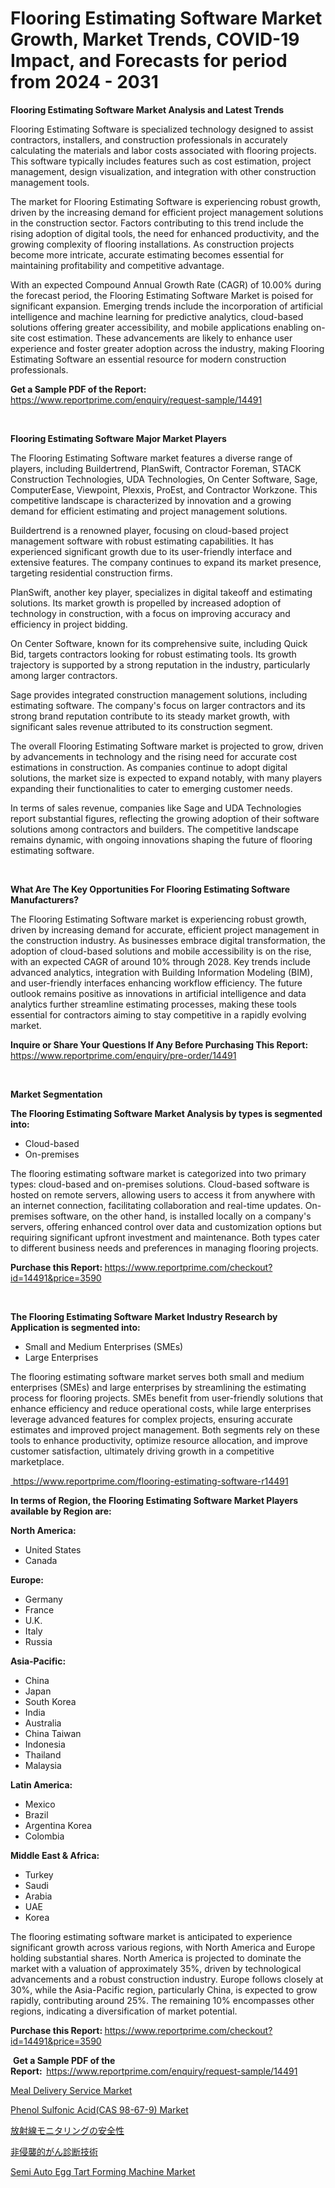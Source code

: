 <p><h1>Flooring Estimating Software Market Growth, Market Trends, COVID-19 Impact, and Forecasts for period from 2024 - 2031</h1></p><p><strong>Flooring Estimating Software Market Analysis and Latest Trends</strong></p>
<p><p>Flooring Estimating Software is specialized technology designed to assist contractors, installers, and construction professionals in accurately calculating the materials and labor costs associated with flooring projects. This software typically includes features such as cost estimation, project management, design visualization, and integration with other construction management tools. </p><p>The market for Flooring Estimating Software is experiencing robust growth, driven by the increasing demand for efficient project management solutions in the construction sector. Factors contributing to this trend include the rising adoption of digital tools, the need for enhanced productivity, and the growing complexity of flooring installations. As construction projects become more intricate, accurate estimating becomes essential for maintaining profitability and competitive advantage.</p><p>With an expected Compound Annual Growth Rate (CAGR) of 10.00% during the forecast period, the Flooring Estimating Software Market is poised for significant expansion. Emerging trends include the incorporation of artificial intelligence and machine learning for predictive analytics, cloud-based solutions offering greater accessibility, and mobile applications enabling on-site cost estimation. These advancements are likely to enhance user experience and foster greater adoption across the industry, making Flooring Estimating Software an essential resource for modern construction professionals.</p></p>
<p><strong>Get a Sample PDF of the Report:&nbsp;</strong> <a href="https://www.reportprime.com/enquiry/request-sample/14491">https://www.reportprime.com/enquiry/request-sample/14491</a></p>
<p>&nbsp;</p>
<p><strong>Flooring Estimating Software Major Market Players</strong></p>
<p><p>The Flooring Estimating Software market features a diverse range of players, including Buildertrend, PlanSwift, Contractor Foreman, STACK Construction Technologies, UDA Technologies, On Center Software, Sage, ComputerEase, Viewpoint, Plexxis, ProEst, and Contractor Workzone. This competitive landscape is characterized by innovation and a growing demand for efficient estimating and project management solutions.</p><p>Buildertrend is a renowned player, focusing on cloud-based project management software with robust estimating capabilities. It has experienced significant growth due to its user-friendly interface and extensive features. The company continues to expand its market presence, targeting residential construction firms.</p><p>PlanSwift, another key player, specializes in digital takeoff and estimating solutions. Its market growth is propelled by increased adoption of technology in construction, with a focus on improving accuracy and efficiency in project bidding.</p><p>On Center Software, known for its comprehensive suite, including Quick Bid, targets contractors looking for robust estimating tools. Its growth trajectory is supported by a strong reputation in the industry, particularly among larger contractors.</p><p>Sage provides integrated construction management solutions, including estimating software. The company's focus on larger contractors and its strong brand reputation contribute to its steady market growth, with significant sales revenue attributed to its construction segment.</p><p>The overall Flooring Estimating Software market is projected to grow, driven by advancements in technology and the rising need for accurate cost estimations in construction. As companies continue to adopt digital solutions, the market size is expected to expand notably, with many players expanding their functionalities to cater to emerging customer needs.</p><p>In terms of sales revenue, companies like Sage and UDA Technologies report substantial figures, reflecting the growing adoption of their software solutions among contractors and builders. The competitive landscape remains dynamic, with ongoing innovations shaping the future of flooring estimating software.</p></p>
<p>&nbsp;</p>
<p><strong>What Are The Key Opportunities For Flooring Estimating Software Manufacturers?</strong></p>
<p><p>The Flooring Estimating Software market is experiencing robust growth, driven by increasing demand for accurate, efficient project management in the construction industry. As businesses embrace digital transformation, the adoption of cloud-based solutions and mobile accessibility is on the rise, with an expected CAGR of around 10% through 2028. Key trends include advanced analytics, integration with Building Information Modeling (BIM), and user-friendly interfaces enhancing workflow efficiency. The future outlook remains positive as innovations in artificial intelligence and data analytics further streamline estimating processes, making these tools essential for contractors aiming to stay competitive in a rapidly evolving market.</p></p>
<p><strong>Inquire or Share Your Questions If Any Before Purchasing This Report:</strong> <a href="https://www.reportprime.com/enquiry/pre-order/14491">https://www.reportprime.com/enquiry/pre-order/14491</a></p>
<p>&nbsp;</p>
<p><strong>Market Segmentation</strong></p>
<p><strong>The Flooring Estimating Software Market Analysis by types is segmented into:</strong></p>
<p><ul><li>Cloud-based</li><li>On-premises</li></ul></p>
<p><p>The flooring estimating software market is categorized into two primary types: cloud-based and on-premises solutions. Cloud-based software is hosted on remote servers, allowing users to access it from anywhere with an internet connection, facilitating collaboration and real-time updates. On-premises software, on the other hand, is installed locally on a company's servers, offering enhanced control over data and customization options but requiring significant upfront investment and maintenance. Both types cater to different business needs and preferences in managing flooring projects.</p></p>
<p><strong>Purchase this Report:&nbsp;</strong><a href="https://www.reportprime.com/checkout?id=14491&price=3590">https://www.reportprime.com/checkout?id=14491&price=3590</a></p>
<p>&nbsp;</p>
<p><strong>The Flooring Estimating Software Market Industry Research by Application is segmented into:</strong></p>
<p><ul><li>Small and Medium Enterprises (SMEs)</li><li>Large Enterprises</li></ul></p>
<p><p>The flooring estimating software market serves both small and medium enterprises (SMEs) and large enterprises by streamlining the estimating process for flooring projects. SMEs benefit from user-friendly solutions that enhance efficiency and reduce operational costs, while large enterprises leverage advanced features for complex projects, ensuring accurate estimates and improved project management. Both segments rely on these tools to enhance productivity, optimize resource allocation, and improve customer satisfaction, ultimately driving growth in a competitive marketplace.</p></p>
<p><a href="https://www.reportprime.com/flooring-estimating-software-r14491">&nbsp;https://www.reportprime.com/flooring-estimating-software-r14491</a></p>
<p><strong>In terms of Region, the Flooring Estimating Software Market Players available by Region are:</strong></p>
<p>
    <p> <strong> North America: </strong>
        <ul>
            <li>United States</li>
            <li>Canada</li>
        </ul>
        </p> 
    <p> <strong> Europe: </strong>
        <ul>
            <li>Germany</li>
            <li>France</li>
            <li>U.K.</li>
            <li>Italy</li>
            <li>Russia</li>
        </ul>
        </p> 
    <p> <strong> Asia-Pacific: </strong>
        <ul>
            <li>China</li>
            <li>Japan</li>
            <li>South Korea</li>
            <li>India</li>
            <li>Australia</li>
            <li>China Taiwan</li>
            <li>Indonesia</li>
            <li>Thailand</li>
            <li>Malaysia</li>
        </ul>
        </p> 
    <p> <strong> Latin America: </strong>
        <ul>
            <li>Mexico</li>
            <li>Brazil</li>
            <li>Argentina Korea</li>
            <li>Colombia</li>
        </ul>
        </p> 
    <p> <strong> Middle East & Africa: </strong>
        <ul>
            <li>Turkey</li>
            <li>Saudi</li>
            <li>Arabia</li>
            <li>UAE</li>
            <li>Korea</li>
        </ul>
    </p>
    </p>
<p><p>The flooring estimating software market is anticipated to experience significant growth across various regions, with North America and Europe holding substantial shares. North America is projected to dominate the market with a valuation of approximately 35%, driven by technological advancements and a robust construction industry. Europe follows closely at 30%, while the Asia-Pacific region, particularly China, is expected to grow rapidly, contributing around 25%. The remaining 10% encompasses other regions, indicating a diversification of market potential.</p></p>
<p><strong>Purchase this Report: </strong><a href="https://www.reportprime.com/checkout?id=14491&price=3590">https://www.reportprime.com/checkout?id=14491&price=3590</a></p>
<p>&nbsp;<strong>Get a Sample PDF of the Report:&nbsp;&nbsp;</strong><a href="https://www.reportprime.com/enquiry/request-sample/14491">https://www.reportprime.com/enquiry/request-sample/14491</a></p>
<p><strong></strong></p>
<p><p><a href="https://www.linkedin.com/pulse/global-perspectives-meal-delivery-service-market-trends-challenges-ylg3c?trackingId=6ISv3A9aT72PYTOjBFK3cQ%3D%3D">Meal Delivery Service Market</a></p><p><a href="https://issuu.com/reportprime-2/docs/phenol-sulfonic-acidcas-98-67-9-mar_54f6f412a5c0b5">Phenol Sulfonic Acid(CAS 98-67-9) Market</a></p><p><a href="https://medium.com/@brandyhiiqh/radiation-monitoring-safety-market-%E3%81%AE%E3%82%B0%E3%83%AD%E3%83%BC%E3%83%90%E3%83%AB%E5%B8%82%E5%A0%B4%E6%A6%82%E8%A6%81%E3%81%AF-%E4%B8%96%E7%95%8C%E3%81%8A%E3%82%88%E3%81%B3%E4%B8%BB%E8%A6%81%E5%B8%82%E5%A0%B4%E3%81%AB%E3%81%8A%E3%81%91%E3%82%8B%E6%A5%AD%E7%95%8C%E3%81%AB%E5%BD%B1%E9%9F%BF%E3%82%92%E4%B8%8E%E3%81%88%E3%82%8B%E4%B8%BB%E8%A6%81%E3%81%AA%E3%83%88%E3%83%AC%E3%83%B3%E3%83%89%E3%81%AB%E3%81%A4%E3%81%84%E3%81%A6-%E7%8B%AC%E8%87%AA%E3%81%AE%E8%A6%96%E7%82%B9%E3%82%92%E6%8F%90%E4%BE%9B%E3%81%97%E3%81%BE%E3%81%99-dec437bca7f5">放射線モニタリングの安全性</a></p><p><a href="https://medium.com/@brandyhiiqh/%E3%82%B0%E3%83%AD%E3%83%BC%E3%83%90%E3%83%AB%E9%9D%9E%E4%BE%B5%E8%A5%B2%E7%9A%84%E7%99%8C%E8%A8%BA%E6%96%AD%E6%8A%80%E8%A1%93%E5%B8%82%E5%A0%B4%E3%81%AE%E3%83%88%E3%83%AC%E3%83%B3%E3%83%89-2024%E5%B9%B4%E3%81%8B%E3%82%892031%E5%B9%B4%E3%81%AB%E3%81%8B%E3%81%91%E3%81%A6%E3%81%AE%E6%88%90%E9%95%B7%E6%A9%9F%E4%BC%9A%E3%81%A8%E8%AA%B2%E9%A1%8C%E3%81%AB%E9%96%A2%E3%81%99%E3%82%8B%E6%B4%9E%E5%AF%9F-0f139e8e01cf">非侵襲的がん診断技術</a></p><p><a href="https://issuu.com/reportprime-2/docs/semi-auto-egg-tart-forming-machine-_ccfe0a14eb0ce0">Semi Auto Egg Tart Forming Machine Market</a></p></p>